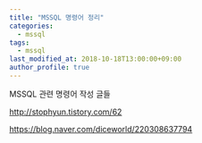 ```yaml
---
title: "MSSQL 명령어 정리"
categories: 
  - mssql
tags:
  - mssql
last_modified_at: 2018-10-18T13:00:00+09:00
author_profile: true
---
```


MSSQL 관련 명령어 작성 글들

http://stophyun.tistory.com/62

https://blog.naver.com/diceworld/220308637794
